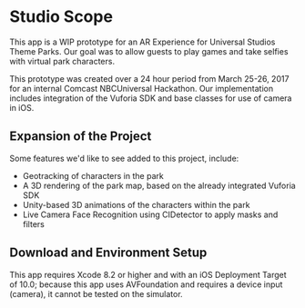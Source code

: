# Studio Scope

This app is a WIP prototype for an AR Experience for Universal Studios Theme Parks. Our goal was to allow guests to play games and take selfies with virtual park characters.

This prototype was created over a 24 hour period from March 25-26, 2017 for an internal Comcast NBCUniversal Hackathon. Our implementation includes integration of the Vuforia SDK and base classes for use of camera in iOS.

## Expansion of the Project
Some features we'd like to see added to this project, include:
- Geotracking of characters in the park
- A 3D rendering of the park map, based on the already integrated Vuforia SDK
- Unity-based 3D animations of the characters within the park
- Live Camera Face Recognition using CIDetector to apply masks and filters

## Download and Environment Setup

This app requires Xcode 8.2 or higher and with an iOS Deployment Target of 10.0; because this app uses AVFoundation and requires a device input (camera), it cannot be tested on the simulator.

